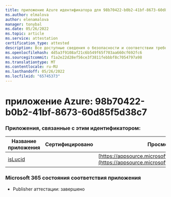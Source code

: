 ```yaml
---
title: приложение Azure идентификатора для 98b70422-b0b2-41bf-8673-60d85f5d38c7
ms.author: elmalova
author: elenamalova
manager: tonybal
ms.date: 05/26/2022
ms.topic: article
ms.service: attestation
certification_type: attested
description: Все доступные сведения о безопасности и соответствии требованиям для 98b70422-b0b2-41bf-8673-60d85f5d38c7.
ms.openlocfilehash: 4d5a3f9108af21c6b549f65f703aa660cf692fc6
ms.sourcegitcommit: f1a2e22d28ef56ce3f3811febbbf8c7054797a98
ms.translationtype: MT
ms.contentlocale: ru-RU
ms.lasthandoff: 05/26/2022
ms.locfileid: "65745373"
---
```

# <a name="azure-app-id-98b70422-b0b2-41bf-8673-60d85f5d38c7"></a>приложение Azure: 98b70422-b0b2-41bf-8673-60d85f5d38c7


### <a name="apps-associated-with-this-id"></a>Приложения, связанные с этим идентификатором:
| **Название приложения** | **Сертифицировано** | **Просмотр в AppSource** |
|--------------|---------------|-----------------------|
| [isLucid](../forward/WA200002385.md) |  | [https://appsource.microsoft.com/product/office/WA200002385](https://appsource.microsoft.com/product/office/WA200002385) |

### <a name="microsoft-365-app-compliance-status"></a>Microsoft 365 состояния соответствия приложения
- Publisher аттестации: завершено
